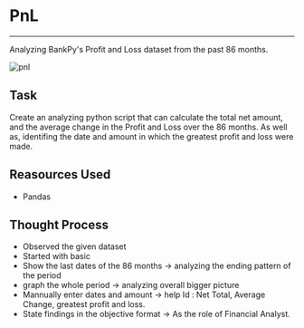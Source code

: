 # PnL
***
Analyzing BankPy's Profit and Loss dataset from the past 86 months.

![pnl](https://user-images.githubusercontent.com/97075894/157368894-2eca3eaa-c658-4d1c-b43d-81530ba49d22.jpeg)

## Task
Create an analyzing python script that can calculate the total net amount, and the average change in the Profit and Loss over the 86 months. 
As well as, identifing the date and amount in which the greatest profit and loss were made.

## Reasources Used
* Pandas

## Thought Process
* Observed the given dataset
* Started with basic 
* Show the last dates of the 86 months -> analyzing the ending pattern of the period
* graph the whole period -> analyzing overall bigger picture
* Mannually enter dates and amount -> help Id : Net Total, Average Change, greatest profit and loss.
* State findings in the objective format -> As the role of Financial Analyst.
